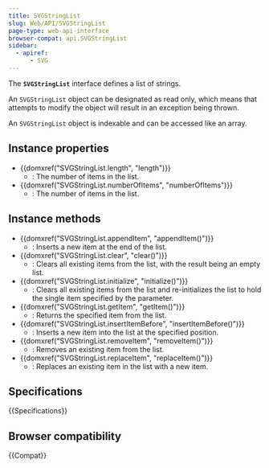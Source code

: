 ```yaml
---
title: SVGStringList
slug: Web/API/SVGStringList
page-type: web-api-interface
browser-compat: api.SVGStringList
sidebar:
  - apiref:
      - SVG
---
```


The **`SVGStringList`** interface defines a list of strings.

An `SVGStringList` object can be designated as read only, which means that attempts to modify the object will result in an exception being thrown.

An `SVGStringList` object is indexable and can be accessed like an array.

## Instance properties

- {{domxref("SVGStringList.length", "length")}}
  - : The number of items in the list.
- {{domxref("SVGStringList.numberOfItems", "numberOfItems")}}
  - : The number of items in the list.

## Instance methods

- {{domxref("SVGStringList.appendItem", "appendItem()")}}
  - : Inserts a new item at the end of the list.
- {{domxref("SVGStringList.clear", "clear()")}}
  - : Clears all existing items from the list, with the result being an empty list.
- {{domxref("SVGStringList.initialize", "initialize()")}}
  - : Clears all existing items from the list and re-initializes the list to hold the single item specified by the parameter.
- {{domxref("SVGStringList.getItem", "getItem()")}}
  - : Returns the specified item from the list.
- {{domxref("SVGStringList.insertItemBefore", "insertItemBefore()")}}
  - : Inserts a new item into the list at the specified position.
- {{domxref("SVGStringList.removeItem", "removeItem()")}}
  - : Removes an existing item from the list.
- {{domxref("SVGStringList.replaceItem", "replaceItem()")}}
  - : Replaces an existing item in the list with a new item.

## Specifications

{{Specifications}}

## Browser compatibility

{{Compat}}
